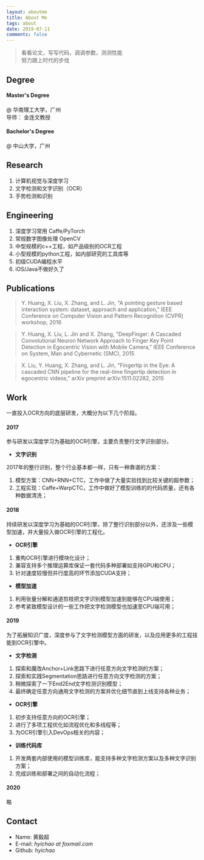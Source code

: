 ```yaml
---
layout: aboutme
title: About Me
tags: about
date: 2019-07-11
comments: false
--- 
```


> 看看论文，写写代码，调调参数，测测性能  
> 努力跟上时代的步伐

## Degree

#### Master's Degree
@ 华南理工大学，广州  
导师： 金连文教授

#### Bachelor's Degree
@ 中山大学，广州  

## Research
1. 计算机视觉与深度学习
2. 文字检测和文字识别（OCR）
3. 手势检测和识别

## Engineering

1. 深度学习常用 Caffe/PyTorch
2. 常规数字图像处理 OpenCV
3. 中型规模的c++工程，如产品级别的OCR工程
4. 小型规模的python工程，如内部研究的工具库等
5. 初级CUDA编程水平
6. iOS/Java不做好久了

## Publications

> Y. Huang, X. Liu, X. Zhang, and L. Jin, "A pointing gesture based interaction system: dataset, approach and application," IEEE Conference on Computer Vision and Pattern Recognition (CVPR) workshop, 2016

> Y. Huang, X. Liu, L. Jin and X. Zhang, "DeepFinger: A Cascaded Convolutional Neuron Network Approach to Finger Key Point Detection in Egocentric Vision with Mobile Camera," IEEE Conference on System, Man and Cybernetic (SMC), 2015

> X. Liu, Y. Huang, X. Zhang, and L. Jin, "Fingertip in the Eye: A cascaded CNN pipeline for the real-time fingertip detection in egocentric videos," arXiv preprint arXiv:1511.02282, 2015

## Work

一直投入OCR方向的底层研发，大概分为以下几个阶段。

#### 2017

参与研发以深度学习为基础的OCR引擎，主要负责整行文字识别部分。

+ **文字识别**

2017年的整行识别，整个行业基本都一样，只有一种靠谱的方案：

1. 模型方案：CNN+RNN+CTC，工作中做了大量实验找到比较关键的超参数；
2. 工程实现：Caffe+WarpCTC，工作中做好了模型训练的的代码质量，还有各种数据清洗；

#### 2018

持续研发以深度学习为基础的OCR引擎，除了整行识别部分以外，还涉及一些模型加速，并大量投入做OCR引擎的工程化。

+ **OCR引擎**

1. 重构OCR引擎进行模块化设计；
2. 兼容支持多个推理运算库保证一套代码多种部署如支持GPU和CPU；
3. 针对速度较慢但并行度高的环节添加CUDA支持；

+ **模型加速**

1. 利用张量分解和通道剪枝把文字识别模型加速到能够在CPU端使用；
2. 参考紧致模型设计的一些工作把文字检测模型也加速至CPU端可用；

#### 2019

为了拓展知识广度，深度参与了文字检测模型方面的研发，以及应用更多的工程技能到OCR引擎中。

+ **文字检测**

1. 探索和魔改Anchor+Link思路下进行任意方向文字检测的方案；
2. 探索和实践Segmentation思路进行任意方向文字检测的方案；
3. 稍微探索了一下End2End文字检测识别模型；
4. 最终确定任意方向通用文字检测的方案并优化细节直到上线支持各种业务；

+ **OCR引擎**

1. 初步支持任意方向的OCR引擎；
2. 进行了多项工程优化如流程优化和多线程等；
3. 为OCR引擎引入DevOps相关的内容；

+ **训练代码库**

1. 开发两套内部使用的模型训练库，能支持多种文字检测方案以及多种文字识别方案；
2. 完成训练和部署之间的自动化流程；

#### 2020

略


## Contact

* Name: 黄毅超
* E-mail: *hyichao at foxmail.com*
* Github: *hyichao*
